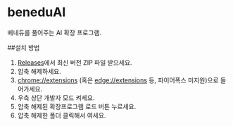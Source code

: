# beneduAI
베네듀를 풀어주는 AI 확장 프로그램.

##설치 방법
1. [Releases](https://github.com/hjun1052/beneduAI/releases)에서 최신 버전 ZIP 파일 받으세요.
2. 압축 해제하세요.
3. [chrome://extensions](chrome://extensions) (혹은 [edge://extensions](edge://extensions) 등, 파이어폭스 미지원)으로 들어가세요.
4. 우측 상단 개발자 모드 켜세요.
5. 압축 해제된 확장프로그램 로드 버튼 누르세요.
6. 압축 해제한 폴더 클릭해서 여세요.
